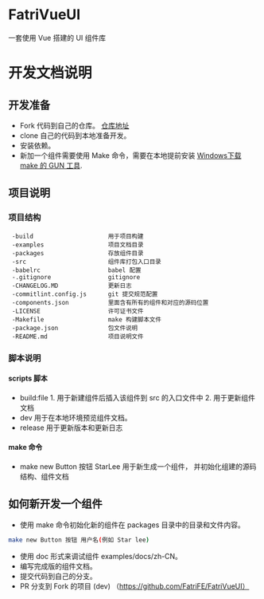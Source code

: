 # FatriVueUI
一套使用 Vue 搭建的 UI 组件库

# 开发文档说明

## 开发准备
* Fork 代码到自己的仓库。 [仓库地址](https://github.com/FatriFE/FatriVueUI)
* clone 自己的代码到本地准备开发。
* 安装依赖。
* 新加一个组件需要使用 Make 命令，需要在本地提前安装 [Windows下载 make 的 GUN 工具](http://gnuwin32.sourceforge.net/packages/make.htm).  



## 项目说明
### 项目结构
```
 -build                     用于项目构建
 -examples                  项目文档目录
 -packages                  存放组件目录
 -src                       组件库打包入口目录
 -babelrc                   babel 配置
 -.gitignore                gitignore
 -CHANGELOG.MD              更新日志
 -commitlint.config.js      git 提交规范配置
 -components.json           里面含有所有的组件和对应的源码位置
 -LICENSE                   许可证书文件
 -Makefile                  make 构建脚本文件
 -package.json              包文件说明
 -README.md                 项目说明文件
```

### 脚本说明
#### scripts 脚本
* build:file  1. 用于新建组件后插入该组件到 src 的入口文件中  2. 用于更新组件文档
* dev         用于在本地环境预览组件文档。
* release     用于更新版本和更新日志

#### make 命令
* make new  Button 按钮 StarLee   用于新生成一个组件， 并初始化组建的源码结构、组件文档


## 如何新开发一个组件
* 使用 make 命令初始化新的组件在 packages 目录中的目录和文件内容。
```bash
make new Button 按钮 用户名(例如 Star lee)
```
* 使用 doc 形式来调试组件 examples/docs/zh-CN。
* 编写完成版的组件文档。
* 提交代码到自己的分支。
* PR 分支到 Fork 的项目 (dev) （https://github.com/FatriFE/FatriVueUI）
